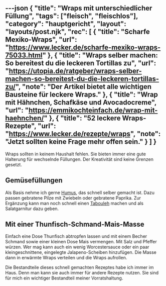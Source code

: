 ---json
{
    "title": "Wraps mit unterschiedlicher Füllung",
    "tags": ["fleisch", "fleischlos"],
    "category": "hauptgericht",
    "layout": "layouts/post.njk",
    "rec": [
        {
        "title": "Scharfe Mexiko-Wraps",
        "url": "https://www.lecker.de/scharfe-mexiko-wraps-75033.html"
        },
        {
        "title": "Wraps selber machen: So bereitest du die leckeren Tortillas zu",
        "url": "https://utopia.de/ratgeber/wraps-selber-machen-so-bereitest-du-die-leckeren-tortillas-zu/",
        "note": "Der Artikel bietet alle wichtigen Bausteine für leckere Wraps."
        },
        {
        "title": "Wrap mit Hähnchen, Schafkäse und Avocadocreme",
        "url": "https://emmikochteinfach.de/wrap-mit-haehnchen/"
        },
        {
        "title": "52 leckere Wraps-Rezepte",
        "url": "https://www.lecker.de/rezepte/wraps",
        "note": "Jetzt sollten keine Frage mehr offen sein."
        }
    ]
}
---

Wraps sollten in keinem Haushalt fehlen. Sie bieten immer eine gute Halterung für wechselnde Füllungen. Der Kreativität sind keine Grenzen gesetzt.

## Gemüsefüllungen

Als Basis nehme ich gerne [Humus](http://grochtdreis.de/flocke/2017/01/03/humus/), das schnell selber gemacht ist. Dazu passen gebratene Pilze mit Zwiebeln oder gebratene Paprika. Zur Ergänzung kann man noch schnell einen [Tabouleh](http://grochtdreis.de/flocke/2017/01/02/tabouleh/) machen und als Salatgarnitur dazu geben.

## Mit einer Thunfisch-Schmand-Mais-Masse

Einfach eine Dose Thunfisch abtropfen lassen und mit einem Becher Schmand sowie einer kleinen Dose Mais vermengen. Mit Salz und Pfeffer würzen. Wer mag kann auch ein wenig Worcestersauce oder ein paar kleingeschnittene, eingelegte Jalapeno-Scheiben hinzufügen. Die Masse dann in erwärmte Wraps verteilen und die Wraps aufrollen.

Die Bestandteile dieses schnell gemachten Rezeptes habe ich immer im Haus. Denn man kann sie auch immer für andere Rezepte nutzen. Sie sind für mich ein wichtiger Bestandteil meiner Vorratshaltung.
